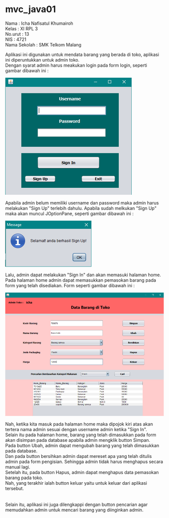 # mvc_java01
Nama : Icha Nafisatul Khumairoh <br>
Kelas : XI RPL 3 <br>
No.urut : 13 <br>
NIS : 4721 <br>
Nama Sekolah : SMK Telkom Malang <br>

Aplikasi ini digunakan untuk mendata barang yang berada di toko, aplikasi ini diperuntukkan untuk admin toko.<br>
Dengan syarat admin harus meakukan login pada form login, seperti gambar dibawah ini :

![Screenshoot](https://github.com/ichanafisah/mvc_java01/blob/master/a.PNG)

Apabila admin belum memiliki username dan password maka admin harus melakukan "Sign Up" terlebih dahulu. Apabila 
sudah melkukan "Sign Up" maka akan muncul JOptionPane, seperti gambar dibawah ini :

![Screenshoot](https://github.com/ichanafisah/mvc_java01/blob/master/b.PNG)

Lalu, admin dapat melakukan "Sign In" dan akan memasuki halaman home. Pada halaman home admin dapat memasukkan pemasokan 
barang pada form yang telah disediakan. Form seperti gambar dibawah ini :

![Screenshoot](https://github.com/ichanafisah/mvc_java01/blob/master/c.PNG)

Nah, ketika kita masuk pada halaman home maka dipojok kiri atas akan tertera nama admin sesuai dengan username admin
ketika "Sign In". <br> 
Selain itu pada halaman home, barang yang telah dimasukkan pada form akan disimpan pada database apabila admin mengklik 
button Simpan.<br>
Pada button  Ubah, admin dapat mengubah barang yang telah dimasukkan pada database.<br>
Dan pada button bersihkan admin dapat mereset apa yang telah ditulis admin pada form pengisian. Sehingga admin tidak harus 
menghapus secara manual lagi.<br>
Setelah itu, pada button Hapus, admin dapat menghapus data pemasokan barang pada toko.<br>
Nah, yang terakhir ialah button keluar yaitu untuk keluar dari aplikasi tersebut.<br>
<br>
<br>
Selain itu, aplikasi ini juga dilengkappi dengan button pencarian agar memudahkan admin untuk mencari barang yang diinginkan
admin.

